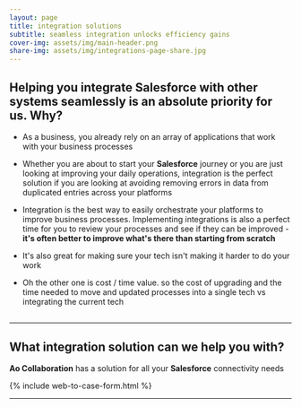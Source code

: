 ```yaml
---
layout: page
title: integration solutions
subtitle: seamless integration unlocks efficiency gains
cover-img: assets/img/main-header.png
share-img: assets/img/integrations-page-share.jpg
---
```


## Helping you integrate Salesforce with other systems seamlessly is an absolute priority for us. Why?

* As a business, you already rely on an array of applications that work with your business processes

* Whether you are about to start your **Salesforce** journey or you are just looking at improving your daily operations, integration is the perfect solution if you are looking at avoiding removing errors in data from duplicated entries across your platforms

* Integration is the best way to easily orchestrate your platforms to improve business processes. Implementing integrations is also a perfect time for you to review your processes and see if they can be improved - **it's often better to improve what's there than starting from scratch**

* It's also great for making sure your tech isn't making it harder to do your work

* Oh the other one is cost / time value. so the cost of upgrading and the time needed to move and updated processes into a single tech vs integrating the current tech

## 

---
## What integration solution can we help you with?

**Ao Collaboration** has a solution for all your **Salesforce** connectivity needs

{% include web-to-case-form.html %}

---

